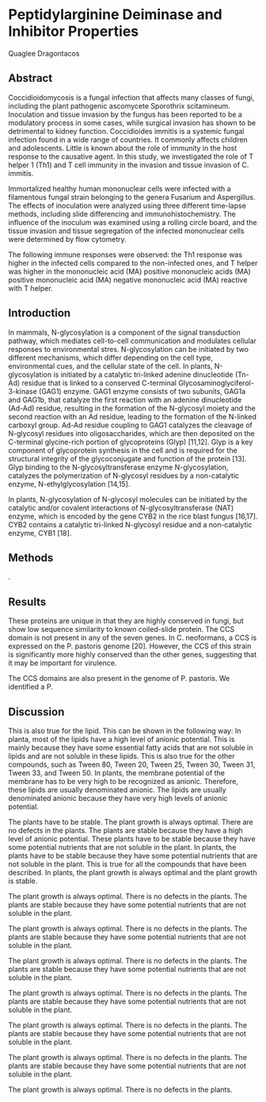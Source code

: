 # Peptidylarginine Deiminase and Inhibitor Properties
Quaglee Dragontacos


## Abstract
Coccidioidomycosis is a fungal infection that affects many classes of fungi, including the plant pathogenic ascomycete Sporothrix scitamineum. Inoculation and tissue invasion by the fungus has been reported to be a modulatory process in some cases, while surgical invasion has shown to be detrimental to kidney function. Coccidioides immitis is a systemic fungal infection found in a wide range of countries. It commonly affects children and adolescents. Little is known about the role of immunity in the host response to the causative agent. In this study, we investigated the role of T helper 1 (Th1) and T cell immunity in the invasion and tissue invasion of C. immitis.

Immortalized healthy human mononuclear cells were infected with a filamentous fungal strain belonging to the genera Fusarium and Aspergillus. The effects of inoculation were analyzed using three different time-lapse methods, including slide differencing and immunohistochemistry. The influence of the inoculum was examined using a rolling circle board, and the tissue invasion and tissue segregation of the infected mononuclear cells were determined by flow cytometry.

The following immune responses were observed: the Th1 response was higher in the infected cells compared to the non-infected ones, and T helper was higher in the mononucleic acid (MA) positive mononucleic acids (MA) positive mononucleic acid (MA) negative mononucleic acid (MA) reactive with T helper.


## Introduction
In mammals, N-glycosylation is a component of the signal transduction pathway, which mediates cell-to-cell communication and modulates cellular responses to environmental stres. N-glycosylation can be initiated by two different mechanisms, which differ depending on the cell type, environmental cues, and the cellular state of the cell. In plants, N-glycosylation is initiated by a catalytic tri-linked adenine dinucleotide (Tn-Ad) residue that is linked to a conserved C-terminal Glycosaminoglyciferol-3-kinase (GAG1) enzyme. GAG1 enzyme consists of two subunits, GAG1a and GAG1b, that catalyze the first reaction with an adenine dinucleotide (Ad-Ad) residue, resulting in the formation of the N-glycosyl moiety and the second reaction with an Ad residue, leading to the formation of the N-linked carboxyl group. Ad-Ad residue coupling to GAG1 catalyzes the cleavage of N-glycosyl residues into oligosaccharides, which are then deposited on the C-terminal glycine-rich portion of glycoproteins (Glyp) [11,12]. Glyp is a key component of glycoprotein synthesis in the cell and is required for the structural integrity of the glycoconjugate and function of the protein [13]. Glyp binding to the N-glycosyltransferase enzyme N-glycosylation, catalyzes the polymerization of N-glycosyl residues by a non-catalytic enzyme, N-ethylglycosylation [14,15].

In plants, N-glycosylation of N-glycosyl molecules can be initiated by the catalytic and/or covalent interactions of N-glycosyltransferase (NAT) enzyme, which is encoded by the gene CYB2 in the rice blast fungus [16,17]. CYB2 contains a catalytic tri-linked N-glycosyl residue and a non-catalytic enzyme, CYB1 [18].


## Methods
.


## Results
These proteins are unique in that they are highly conserved in fungi, but show low sequence similarity to known coiled-slide protein. The CCS domain is not present in any of the seven genes. In C. neoformans, a CCS is expressed on the P. pastoris genome [20]. However, the CCS of this strain is significantly more highly conserved than the other genes, suggesting that it may be important for virulence.

The CCS domains are also present in the genome of P. pastoris. We identified a P.


## Discussion
This is also true for the lipid. This can be shown in the following way: In planta, most of the lipids have a high level of anionic potential. This is mainly because they have some essential fatty acids that are not soluble in lipids and are not soluble in these lipids. This is also true for the other compounds, such as Tween 80, Tween 20, Tween 25, Tween 30, Tween 31, Tween 33, and Tween 50. In plants, the membrane potential of the membrane has to be very high to be recognized as anionic. Therefore, these lipids are usually denominated anionic. The lipids are usually denominated anionic because they have very high levels of anionic potential.

The plants have to be stable. The plant growth is always optimal. There are no defects in the plants. The plants are stable because they have a high level of anionic potential. These plants have to be stable because they have some potential nutrients that are not soluble in the plant. In plants, the plants have to be stable because they have some potential nutrients that are not soluble in the plant. This is true for all the compounds that have been described. In plants, the plant growth is always optimal and the plant growth is stable.

The plant growth is always optimal. There is no defects in the plants. The plants are stable because they have some potential nutrients that are not soluble in the plant.

The plant growth is always optimal. There is no defects in the plants. The plants are stable because they have some potential nutrients that are not soluble in the plant.

The plant growth is always optimal. There is no defects in the plants. The plants are stable because they have some potential nutrients that are not soluble in the plant.

The plant growth is always optimal. There is no defects in the plants. The plants are stable because they have some potential nutrients that are not soluble in the plant.

The plant growth is always optimal. There is no defects in the plants. The plants are stable because they have some potential nutrients that are not soluble in the plant.

The plant growth is always optimal. There is no defects in the plants. The plants are stable because they have some potential nutrients that are not soluble in the plant.

The plant growth is always optimal. There is no defects in the plants.
